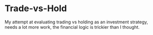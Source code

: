 # Trade-vs-Hold

My attempt at evaluating trading vs holding as an investment strategy, needs a lot more work, the financial logic is trickier than I thought. 
